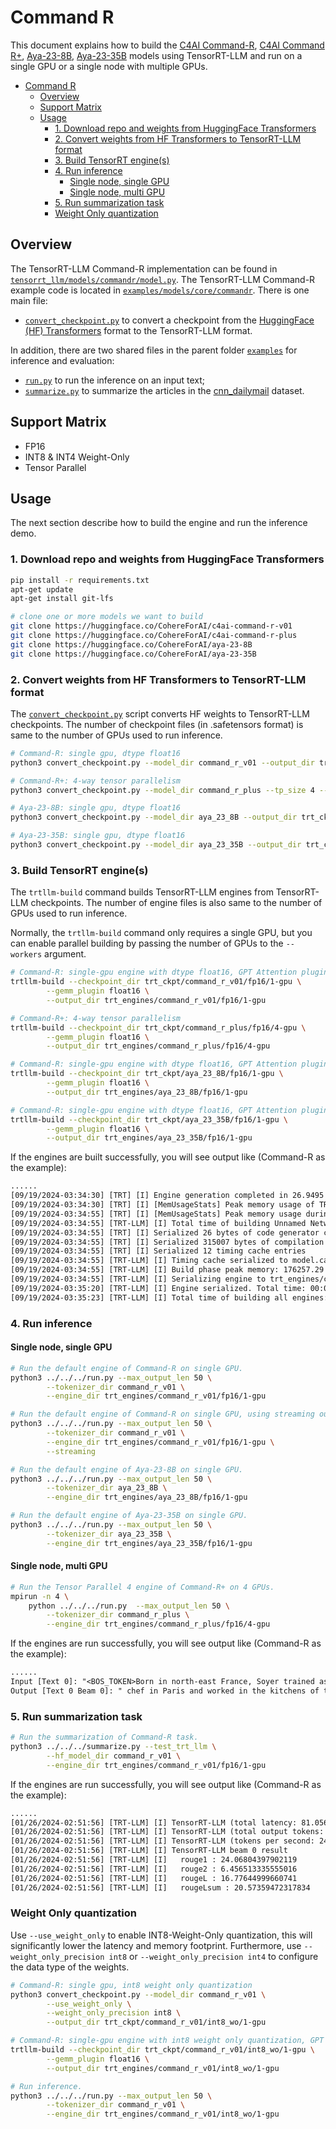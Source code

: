 # Command R

This document explains how to build the [C4AI Command-R](https://huggingface.co/CohereForAI/c4ai-command-r-v01), [C4AI Command R+](https://huggingface.co/CohereForAI/c4ai-command-r-plus), [Aya-23-8B](https://huggingface.co/CohereForAI/aya-23-8B), [Aya-23-35B](https://huggingface.co/CohereForAI/aya-23-35B) models using TensorRT-LLM and run on a single GPU or a single node with multiple GPUs.

- [Command R](#Command-R)
  - [Overview](#overview)
  - [Support Matrix](#support-matrix)
  - [Usage](#usage)
    - [1. Download repo and weights from HuggingFace Transformers](#1-download-repo-and-weights-from-huggingface-transformers)
    - [2. Convert weights from HF Transformers to TensorRT-LLM format](#2-convert-weights-from-hf-transformers-to-tensorrt-llm-format)
    - [3. Build TensorRT engine(s)](#3-build-tensorrt-engines)
    - [4. Run inference](#4-run-inference)
      - [Single node, single GPU](#single-node-single-gpu)
      - [Single node, multi GPU](#single-node-multi-gpu)
    - [5. Run summarization task](#5-run-summarization-task)
    - [Weight Only quantization](#weight-only-quantization)


## Overview

The TensorRT-LLM Command-R implementation can be found in [`tensorrt_llm/models/commandr/model.py`](../../../../tensorrt_llm/models/commandr/model.py).
The TensorRT-LLM Command-R example code is located in [`examples/models/core/commandr`](./). There is one main file:

* [`convert_checkpoint.py`](./convert_checkpoint.py) to convert a checkpoint from the [HuggingFace (HF) Transformers](https://github.com/huggingface/transformers) format to the TensorRT-LLM format.

In addition, there are two shared files in the parent folder [`examples`](../../../) for inference and evaluation:

* [`run.py`](../../../run.py) to run the inference on an input text;
* [`summarize.py`](../../../summarize.py) to summarize the articles in the [cnn_dailymail](https://huggingface.co/datasets/cnn_dailymail) dataset.

## Support Matrix

  * FP16
  * INT8 & INT4 Weight-Only
  * Tensor Parallel

## Usage

The next section describe how to build the engine and run the inference demo.

### 1. Download repo and weights from HuggingFace Transformers

```bash
pip install -r requirements.txt
apt-get update
apt-get install git-lfs

# clone one or more models we want to build
git clone https://huggingface.co/CohereForAI/c4ai-command-r-v01         command_r_v01
git clone https://huggingface.co/CohereForAI/c4ai-command-r-plus        command_r_plus
git clone https://huggingface.co/CohereForAI/aya-23-8B                  aya_23_8B
git clone https://huggingface.co/CohereForAI/aya-23-35B                 aya_23_35B
```

### 2. Convert weights from HF Transformers to TensorRT-LLM format

The [`convert_checkpoint.py`](./convert_checkpoint.py) script converts HF weights to TensorRT-LLM checkpoints. The number of checkpoint files (in .safetensors format) is same to the number of GPUs used to run inference.

```bash
# Command-R: single gpu, dtype float16
python3 convert_checkpoint.py --model_dir command_r_v01 --output_dir trt_ckpt/command_r_v01/fp16/1-gpu

# Command-R+: 4-way tensor parallelism
python3 convert_checkpoint.py --model_dir command_r_plus --tp_size 4 --output_dir trt_ckpt/command_r_plus/fp16/4-gpu

# Aya-23-8B: single gpu, dtype float16
python3 convert_checkpoint.py --model_dir aya_23_8B --output_dir trt_ckpt/aya_23_8B/fp16/1-gpu

# Aya-23-35B: single gpu, dtype float16
python3 convert_checkpoint.py --model_dir aya_23_35B --output_dir trt_ckpt/aya_23_35B/fp16/1-gpu
```

### 3. Build TensorRT engine(s)

The `trtllm-build` command builds TensorRT-LLM engines from TensorRT-LLM checkpoints. The number of engine files is also same to the number of GPUs used to run inference.

Normally, the `trtllm-build` command only requires a single GPU, but you can enable parallel building by passing the number of GPUs to the `--workers` argument.

```bash
# Command-R: single-gpu engine with dtype float16, GPT Attention plugin, Gemm plugin
trtllm-build --checkpoint_dir trt_ckpt/command_r_v01/fp16/1-gpu \
        --gemm_plugin float16 \
        --output_dir trt_engines/command_r_v01/fp16/1-gpu

# Command-R+: 4-way tensor parallelism
trtllm-build --checkpoint_dir trt_ckpt/command_r_plus/fp16/4-gpu \
        --gemm_plugin float16 \
        --output_dir trt_engines/command_r_plus/fp16/4-gpu

# Command-R: single-gpu engine with dtype float16, GPT Attention plugin, Gemm plugin
trtllm-build --checkpoint_dir trt_ckpt/aya_23_8B/fp16/1-gpu \
        --gemm_plugin float16 \
        --output_dir trt_engines/aya_23_8B/fp16/1-gpu

# Command-R: single-gpu engine with dtype float16, GPT Attention plugin, Gemm plugin
trtllm-build --checkpoint_dir trt_ckpt/aya_23_35B/fp16/1-gpu \
        --gemm_plugin float16 \
        --output_dir trt_engines/aya_23_35B/fp16/1-gpu
```

If the engines are built successfully, you will see output like (Command-R as the example):

```txt
......
[09/19/2024-03:34:30] [TRT] [I] Engine generation completed in 26.9495 seconds.
[09/19/2024-03:34:30] [TRT] [I] [MemUsageStats] Peak memory usage of TRT CPU/GPU memory allocators: CPU 4 MiB, GPU 70725 MiB
[09/19/2024-03:34:55] [TRT] [I] [MemUsageStats] Peak memory usage during Engine building and serialization: CPU: 176260 MiB
[09/19/2024-03:34:55] [TRT-LLM] [I] Total time of building Unnamed Network 0: 00:00:52
[09/19/2024-03:34:55] [TRT] [I] Serialized 26 bytes of code generator cache.
[09/19/2024-03:34:55] [TRT] [I] Serialized 315007 bytes of compilation cache.
[09/19/2024-03:34:55] [TRT] [I] Serialized 12 timing cache entries
[09/19/2024-03:34:55] [TRT-LLM] [I] Timing cache serialized to model.cache
[09/19/2024-03:34:55] [TRT-LLM] [I] Build phase peak memory: 176257.29 MB, children: 17.65 MB
[09/19/2024-03:34:55] [TRT-LLM] [I] Serializing engine to trt_engines/command_r_v01/fp16/1-gpu/rank0.engine...
[09/19/2024-03:35:20] [TRT-LLM] [I] Engine serialized. Total time: 00:00:25
[09/19/2024-03:35:23] [TRT-LLM] [I] Total time of building all engines: 00:01:47
```

### 4. Run inference

#### Single node, single GPU

```bash
# Run the default engine of Command-R on single GPU.
python3 ../../../run.py --max_output_len 50 \
        --tokenizer_dir command_r_v01 \
        --engine_dir trt_engines/command_r_v01/fp16/1-gpu

# Run the default engine of Command-R on single GPU, using streaming output.
python3 ../../../run.py --max_output_len 50 \
        --tokenizer_dir command_r_v01 \
        --engine_dir trt_engines/command_r_v01/fp16/1-gpu \
        --streaming

# Run the default engine of Aya-23-8B on single GPU.
python3 ../../../run.py --max_output_len 50 \
        --tokenizer_dir aya_23_8B \
        --engine_dir trt_engines/aya_23_8B/fp16/1-gpu

# Run the default engine of Aya-23-35B on single GPU.
python3 ../../../run.py --max_output_len 50 \
        --tokenizer_dir aya_23_35B \
        --engine_dir trt_engines/aya_23_35B/fp16/1-gpu
```

#### Single node, multi GPU

```bash
# Run the Tensor Parallel 4 engine of Command-R+ on 4 GPUs.
mpirun -n 4 \
    python ../../../run.py  --max_output_len 50 \
        --tokenizer_dir command_r_plus \
        --engine_dir trt_engines/command_r_plus/fp16/4-gpu
```

If the engines are run successfully, you will see output like (Command-R as the example):

```txt
......
Input [Text 0]: "<BOS_TOKEN>Born in north-east France, Soyer trained as a"
Output [Text 0 Beam 0]: " chef in Paris and worked in the kitchens of the French royal family. He came to England in 1814 and worked in a number of London hotels and restaurants, including the Reform Club and the London Tavern. He also opened his own restaurant"
```

### 5. Run summarization task

```bash
# Run the summarization of Command-R task.
python3 ../../../summarize.py --test_trt_llm \
        --hf_model_dir command_r_v01 \
        --engine_dir trt_engines/command_r_v01/fp16/1-gpu
```

If the engines are run successfully, you will see output like (Command-R as the example):

```txt
......
[01/26/2024-02:51:56] [TRT-LLM] [I] TensorRT-LLM (total latency: 81.05689692497253 sec)
[01/26/2024-02:51:56] [TRT-LLM] [I] TensorRT-LLM (total output tokens: 2000)
[01/26/2024-02:51:56] [TRT-LLM] [I] TensorRT-LLM (tokens per second: 24.67402621952367)
[01/26/2024-02:51:56] [TRT-LLM] [I] TensorRT-LLM beam 0 result
[01/26/2024-02:51:56] [TRT-LLM] [I]   rouge1 : 24.06804397902119
[01/26/2024-02:51:56] [TRT-LLM] [I]   rouge2 : 6.456513335555016
[01/26/2024-02:51:56] [TRT-LLM] [I]   rougeL : 16.77644999660741
[01/26/2024-02:51:56] [TRT-LLM] [I]   rougeLsum : 20.57359472317834
```

### Weight Only quantization

Use `--use_weight_only` to enable INT8-Weight-Only quantization, this will significantly lower the latency and memory footprint. Furthermore, use `--weight_only_precision int8` or `--weight_only_precision int4` to configure the data type of the weights.

```bash
# Command-R: single gpu, int8 weight only quantization
python3 convert_checkpoint.py --model_dir command_r_v01 \
        --use_weight_only \
        --weight_only_precision int8 \
        --output_dir trt_ckpt/command_r_v01/int8_wo/1-gpu

# Command-R: single-gpu engine with int8 weight only quantization, GPT Attention plugin, Gemm plugin
trtllm-build --checkpoint_dir trt_ckpt/command_r_v01/int8_wo/1-gpu \
        --gemm_plugin float16 \
        --output_dir trt_engines/command_r_v01/int8_wo/1-gpu

# Run inference.
python3 ../../../run.py --max_output_len 50 \
        --tokenizer_dir command_r_v01 \
        --engine_dir trt_engines/command_r_v01/int8_wo/1-gpu
```
